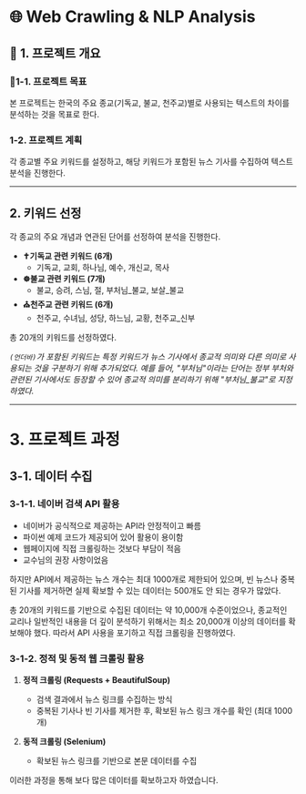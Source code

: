 # 🌐 Web Crawling & NLP Analysis

##  📌 1. 프로젝트 개요

### 🎯1-1. 프로젝트 목표
본 프로젝트는 한국의 주요 종교(기독교, 불교, 천주교)별로 사용되는 텍스트의 차이를 분석하는 것을 목표로 한다.

### 1-2. 프로젝트 계획
각 종교별 주요 키워드를 설정하고, 해당 키워드가 포함된 뉴스 기사를 수집하여 텍스트 분석을 진행한다.

---

## 2. 키워드 선정
각 종교의 주요 개념과 연관된 단어를 선정하여 분석을 진행한다.

- **✝️기독교 관련 키워드 (6개)**
    - 기독교, 교회, 하나님, 예수, 개신교, 목사
- **☸️불교 관련 키워드 (7개)**
    - 불교, 승려, 스님, 절, 부처님_불교, 보살_불교
- **⛪천주교 관련 키워드 (6개)**
    - 천주교, 수녀님, 성당, 하느님, 교황, 천주교_신부

총 20개의 키워드를 선정하였다.

_`(언더바)`가 포함된 키워드는 특정 키워드가 뉴스 기사에서 종교적 의미와 다른 의미로 사용되는 것을 구분하기 위해 추가되었다. 예를 들어, "부처님"이라는 단어는 정부 부처와 관련된 기사에서도 등장할 수 있어 종교적 의미를 분리하기 위해 "부처님_불교"로 지정하였다._

---

# 3. 프로젝트 과정

## 3-1. 데이터 수집

### 3-1-1. 네이버 검색 API 활용
- 네이버가 공식적으로 제공하는 API라 안정적이고 빠름
- 파이썬 예제 코드가 제공되어 있어 활용이 용이함
- 웹페이지에 직접 크롤링하는 것보다 부담이 적음
- 교수님의 권장 사항이었음

하지만 API에서 제공하는 뉴스 개수는 최대 1000개로 제한되어 있으며, 빈 뉴스나 중복된 기사를 제거하면 실제 확보할 수 있는 데이터는 500개도 안 되는 경우가 많았다. 

총 20개의 키워드를 기반으로 수집된 데이터는 약 10,000개 수준이었으나, 종교적인 교리나 일반적인 내용을 더 깊이 분석하기 위해서는 최소 20,000개 이상의 데이터를 확보해야 했다. 따라서 API 사용을 포기하고 직접 크롤링을 진행하였다.

### 3-1-2. 정적 및 동적 웹 크롤링 활용

1. **정적 크롤링 (Requests + BeautifulSoup)**
    - 검색 결과에서 뉴스 링크를 수집하는 방식
    - 중복된 기사나 빈 기사를 제거한 후, 확보된 뉴스 링크 개수를 확인 (최대 1000개)

2. **동적 크롤링 (Selenium)**
    - 확보된 뉴스 링크를 기반으로 본문 데이터를 수집

이러한 과정을 통해 보다 많은 데이터를 확보하고자 하였습니다.
